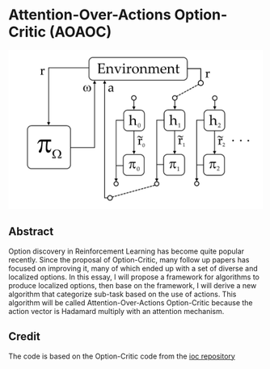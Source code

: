 # Attention-Over-Actions Option-Critic (AOAOC)
![Algorithm Visualization](latex/aoaoc.png)
## Abstract
Option discovery in Reinforcement Learning has become quite popular recently. Since the proposal of Option-Critic, many follow up papers has focused on improving it, many of which ended up with a set of diverse and localized options. In this essay, I will propose a framework for algorithms to produce localized options, then base on the framework, I will derive a new algorithm that categorize sub-task based on the use of actions. This algorithm will be called Attention-Over-Actions Option-Critic because the action vector is Hadamard multiply with an attention mechanism.
## Credit
The code is based on the Option-Critic code from the [ioc repository](https://github.com/kkhetarpal/ioc)
